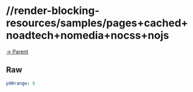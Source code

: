 
# //render-blocking-resources/samples/pages+cached+noadtech+nomedia+nocss+nojs

[→ Parent](../..)


## Raw


```yaml
p90range: 0

```

